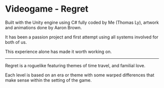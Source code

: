 # Videogame - Regret

Built with the Unity engine using C# fully coded by Me (Thomas Ly), artwork and animations done by Aaron Brown.

It has been a passion project and first attempt using all systems involved for both of us. 

This experience alone has made it worth working on.

--- 

Regret is a roguelike featuring themes of time travel, and familial love. 

Each level is based on an era or theme with some warped differences that make sense within the setting of the game.

